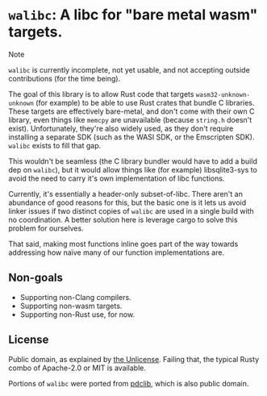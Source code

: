 # `walibc`: A libc for "bare metal wasm" targets.

> [!NOTE]
>
> `walibc` is currently incomplete, not yet usable, and not accepting outside contributions (for the time being).

The goal of this library is to allow Rust code that targets `wasm32-unknown-unknown` (for example) to be able to use Rust crates that bundle C libraries. These targets are effectively bare-metal, and don't come with their own C library, even things like `memcpy` are unavailable (because `string.h` doesn't exist). Unfortunately, they're also widely used, as they don't require installing a separate SDK (such as the WASI SDK, or the Emscripten SDK). `walibc` exists to fill that gap.

This wouldn't be seamless (the C library bundler would have to add a build dep on `walibc`), but it would allow things like (for example) libsqlite3-sys to avoid the need to carry it's own implementation of libc functions.

Currently, it's essentially a header-only subset-of-libc. There aren't an abundance of good reasons for this, but the basic one is it lets us avoid linker issues if two distinct copies of `walibc` are used in a single build with no coordination. A better solution here is leverage cargo to solve this problem for ourselves.

That said, making most functions inline goes part of the way towards addressing how naïve many of our function implementations are.

## Non-goals
- Supporting non-Clang compilers.
- Supporting non-wasm targets.
- Supporting non-Rust use, for now.

## License
Public domain, as explained by [the Unlicense](./UNLICENSE). Failing that, the typical Rusty combo of Apache-2.0 or MIT is available.

Portions of `walibc` were ported from [pdclib](https://github.com/DevSolar/pdclib), which is also public domain.
